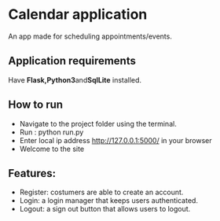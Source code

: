 # Calendar application
An app made for scheduling appointments/events.

## Application requirements
Have **Flask,Python3**and**SqlLite** installed.
## How to run
- Navigate to the project folder using the terminal.
- Run : python run.py
- Enter local ip address http://127.0.0.1:5000/ in your browser
- Welcome to the site
## Features: 
- Register: costumers are able to create an account.
- Login: a login manager that keeps users authenticated.
- Logout: a sign out button that allows users to logout.
